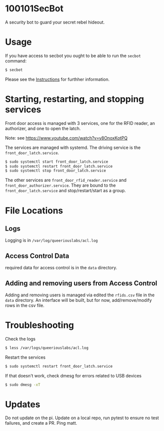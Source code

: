 # 100101SecBot
A security bot to guard your secret rebel hideout.

# Usage
If you have access to secbot you ought to be able to run the `secbot` command:

```bash
$ secbot
```

Please see the [Instructions](docs/instructions.md) for furthher information.

# Starting, restarting, and stopping services
Front door access is managed with 3 services, one for the RFID reader, an authorizer, and one to open the latch.

Note: see https://www.youtube.com/watch?v=y8OnoxKotPQ

The services are managed with systemd.  The driving service is the `front_door_latch.service`.

```bash
$ sudo systemctl start front_door_latch.service
$ sudo systemctl restart front_door_latch.service
$ sudo systemctl stop front_door_latch.service
```

The other services are `front_door_rfid_reader.service` and `front_door_authorizer.service`.  They are bound to the `front_door_latch.service` and stop/restart/start as a group.

# File Locations
## Logs
Logging is in `/var/log/queeriouslabs/acl.log`

## Access Control Data
required data for access control is in the `data` directory.

## Adding and removing users from Access Control
Adding and removing users is managed via edited the `rfids.csv` file in the `data` directory.  An interface will be built, but for now, add/remove/modify
rows in the csv file.

# Troubleshooting
Check the logs

```bash
$ less /var/logs/queeriouslabs/acl.log
```

Restart the services

```bash
$ sudo systemctl restart front_door_latch.service
```

If that doesn't work, check dmesg for errors related to USB devices

```bash
$ sudo dmesg -xT
```

# Updates
Do not update on the pi.  Update on a local repo, run pytest to ensure no test failures, and create a PR.  Ping matt.
